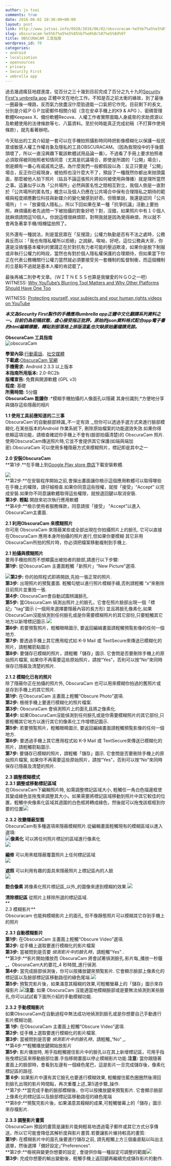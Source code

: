 ```yaml
---
author: jx tsai
comments: true
date: 2016-06-02 10:30:00+00:00
layout: post
link: http://www.jxtsai.info/0928/2016/06/02/obscuracam-%e5%b7%a5%e5%85%b7%e6%8c%87%e5%8d%97/
slug: obscuracam-%e5%b7%a5%e5%85%b7%e6%8c%87%e5%8d%97
title: OBSCURACAM 工具指南
wordpress_id: 70
categories:
- android
- localization
- opensources
- privacy
- Security First
- umbrella app
---
```


過去幾週瘋狂地趕進度，從百分之三十幾到目前完成了百分之九十九的[Security First's umbrella app](https://secfirst.org/) 正體中文在地化工作。不知是否之前太衝的緣故，到了最後一圈最後一哩路，反而氣力放盡沒什麼勁道能一口氣把它作完。目前剩下的長文,分別是介紹ＰＧＰ加密郵件相關介紹（含在安卓手機上的K9 & APG ）、密碼管理軟體Keepass X、備份軟體Recuva、人權工作者實際面臨人身威脅的求助資源以及軟體使用的法律條款等七、八篇資料。至於何時能真正完成初稿（不打算作使用條款），就先看著辦吧。  
  
今天貼出的工具介紹是一套可以在手機拍照攝影時同時把影像模糊化以保護一般民眾或敏感人權工作權肖象及隱私的工具OBSCURACAM。（因為我現役中的手後鏡頭壞了，所以一直沒興趣下載該軟體試用品論一番）。不過看了手冊上要求拍照者必須取得被同拍照者知情同意（尤其是抗議場合，即使是所謂的「公開」場合），倒是頗有一番心有戚戚焉之感。為什麼我們一般都假設以為：反正只要是「公開」場合，反正你已經現身，被拍照也沒什麼大不了，預設了一種既然你都出來抛頭露面，那麼被他人拍下照片（姑且不論這張照片將如何被使用與傳播）就是理所當然之事。這裏似乎以為「公共場所」必然與匿名性之間相互對立，我個人倒是一直對於「公共場所的匿名性」概念以及個人仍應在公共場合中保有合理隱私之期待的範疇與程度順應數位科技與新媒介的變化蠻感到好奇。但簡單說，我還是認同「公共場所」！＝「放棄個人隱私」，所以下回如果在某一種「抗爭抗議」活動上要拍照，麻煩攝影者先過問一下被拍攝的對象好吧？對，沒錯，如果照片中有１０個人就麻煩請問這10個人。你說這樣很麻煩耶，對啊我就是因為覺得麻煩，所以就不會再急著拿手機/相機猛拍照了。   
  
另外還有一種說法，則是當民眾在「反搜證」公權力執勤是否有不法之處時，公務員反而以：「我也有隱私權所以拒絕」之說辭。唉呦，好吧，這位公務員大哥，你還是沒搞懂基本權利的實踐正在於對抗有力者可能的壓迫欺凌，如果你是脫下制服或非執行公權力的時段，當然也有對於個人隱私權保護的合理期待，但如果當下你正在代表公務機關行公權力當然就必須要接受另一套機制的監督制衝，而這個機制的立基點不過就是基本人權的肯認罷了。  
  
最後再補二則參考文章。（ＷＩＴＮＥＳＳ也算是我蠻愛的ＮＧＯ之一吧）  
WITNESS: [Why YouTube’s Blurring Tool Matters and Why Other Platforms Should Have One Too](https://technology.witness.org/2016/02/why-youtubes-blurring-tool-matters-and-why-other-platforms-should-have-one-too/)  
  
WITNESS: [Protecting yourself, your subjects and your human rights videos on YouTube](https://blog.witness.org/2010/06/protecting-yourself-your-subjects-and-your-human-rights-videos-on-youtube/)  
  
***本文為Security First製作的手機應用umbrella app正體中文化翻譯系列資料之一。目前仍為初稿狀態，虛心接受指正批評。原始的json資料格式配合app電子書的html編輯標籤，轉貼到部落格上排版混亂也欠缺原始圖檔請見諒。***  
  
**ObscuraCam 工具指南**  
![obscuraCam](https://3.bp.blogspot.com/-rWu6kv1t5jI/V34og1_EZYI/AAAAAAAAKUA/9nTJnnxtLuMxekdl3mWg2WxcjY0rhYMggCLcB/s1600/obscuraCam-1024x500.png)  
  
**學習內容:**[行動電話](umbrella://lesson/mobile-phones)、[社交媒體](umbrella://lesson/social-media)  
**下載處:**[ObscuraCam 官網](https://guardianproject.info/apps/obscuracam/)  
**手機需求:** Android 2.3.3 以上版本  
**本指南所用版本:** 2.0-RC2b  
**版權宣告:** 免費與開源軟體 (GPL v3)  
**程度:** 基礎  
**所需時間:** 5分鐘  
**ObscuraCam 能讓你** :*模糊手機拍攝的人像面孔以隱藏 其身份識別;*方便地分享與儲存這些隱蔽的相片  
  
**1.1 使用工具前應知道的二三事**  
ObscuraCam'的自動臉部辨識_不一定有效 _,但你可以透過手選方式來進行臉部模糊化.在某些版本的Android 作業系統下, 刪除原始檔案的功能選效失效.如果你得依賴這項功能，請檢查確認你手機上不會有(臉部拍攝清楚)的 ObscuraCam 照片.使用ObscuraCam傳送照片時,它並不會提供其它保護(如端與端加密).ObscuraCam 可以使用多種隱蔽方式來模糊照片，標記即是其中之一  
  
**2.0 安裝ObscuraCam**  
**第1步.**在手機上到[Google Play store 商店](https://play.google.com/store/apps/details?id=org.thoughtcrime.securesms)下載安裝軟體.

![](http://self.jxtsai.info/tool_obscura1.png)  
**第2步:**在安裝程序開始之前,會彈出畫面讓你檢示這個應用軟體可以取得哪些在手機上的權限，請仔細檢查.如果你同意這些授權，就按「接受」“Accept” 以完成安裝.如果你不同意讓軟體取得這些權限，就按退回鍵以取消安裝.  
**第3步. 輕點** 開啟來初次執行應用軟體  
**第4步:**檢示使用者服務條款，同意請按「接受」 “Accept”以進入 ObscuraCam主畫面.  
  
**2.1 利用ObscuraCam 來模糊照片**  
你可用 ObscuraCam 來隱蔽某些或全部出現在你拍攝照片上的臉孔. 它可以直接在ObscuraCam 應用本身所拍攝的照片進行,但如果你要模糊 其它非用ObscuraCam所拍的照片時，你必須把檔案移動複制到手機上.  
  
**2.1 拍攝與模糊照片**  
要用手機拍照而不想顯露出被拍者的臉部,請進行以下步驟:  
**第1步:** 從ObscuraCam 主畫面輕觸「新照片」“New Picture”選項.

![](http://self.jxtsai.info/tool_obscura2.png)**第2步:** 你的拍照程式即將開啟,先拍一張正常的照片.  
**第3步:** 出現照片的預覧畫面. 輕觸勾號以進行照片模糊手續,否則請輕觸 “x”來刪除目前照片並重拍一張.  
**第4步:** ObscuraCam會自動試圖辨識臉孔.  
**第5步:** 當ObscuraCam 偵測出照片上的臉孔，它會在照片臉部出現一個「標記」"tag"圖示 (一個用來選擇要隱蔽內容的長方形) 並且將臉孔像素化.如果ObscuraCam沒能偵測到任何臉孔或是你需要模糊照片的其它部份,只要輕觸其它地方以新增標記圖示.![](http://self.jxtsai.info/tool_obscura3.png)  
**第6步:** 若要預覧照片，輕觸眼睛圖示, 要返回編緝畫面請輕觸預覧影像的任何一個地方.  
**第7步:** 要透過手機上其它應用程式如 K-9 Mail 或 TextSecure來傳送已模糊化的照片，請輕觸箭點圖示  
**第8步:** 要儲存已模糊的照片，請輕觸「儲存」圖示. 它會問是否要刪除手機上的原始照片檔案, 如果你不再需要這些原始照片，請按“Yes”，否則可以按“No”來同時保存已隱蔽及清楚的照片.  
  
**2.1.2 模糊化已有的照片**  
除了隱蔽你正在拍攝的照片外, ObscuraCam 也可以用來模糊你拍過的舊照片或是存到手機上的其它照片.  
**第1步:** 在ObscuraCam 主畫面上輕觸“Obscure Photo”選項.  
**第2步:** 檢視手機上要進行模糊化的照片檔案.  
**第3步:** ObscuraCam 會偵測照片上的面孔且將之像素化.  
**第4步:** 如果ObscuraCam沒能偵測到任何臉孔或是你需要模糊照片的其它部份,只要輕觸其它地方以進行其它的像素化工作增標記圖示.  
**第5步:** 若要預覧照片，輕觸眼睛圖示, 要返回編緝畫面請輕觸預覧影像的任何一個地方.  
**第6步:** 要透過手機上其它應用程式如 K-9 Mail 或 TextSecure來傳送已模糊化的照片，請輕觸箭點圖示.  
**第7步:** 要儲存已模糊的照片，請輕觸「儲存」圖示. 它會問是否要刪除手機上的原始照片檔案, 如果你不再需要這些原始照片，請按“Yes”，否則可以按“No”來同時保存已隱蔽及清楚的照片.  
  
**2.3 調整模糊模式  
2.3.1 調整或移動標記區域**  
在ObscuraCam下編輯照片時, 如需調整標記區域大小, 輕觸任一角白色描邊框使其變成綠色並拖曳來調整其大小。如果需要將標記區域移動到照片中其它較佳的位置，輕觸中央像素化區域其週圍的白色框將轉成綠色，然後就可以拖曳該框框到你要的位置![](http://self.jxtsai.info/tool_obscura4.png)  
  
**2.3.2 改變隱蔽型態**  
ObscuraCam有多種選項來隱蔽模糊照片.從編輯畫面輕觸現有的模糊區域以進入選項:  
![](http://self.jxtsai.info/tool_obscura5.png)**像素化** 可以將任何照片標記的區域進行像素化  
![](http://self.jxtsai.info/tool_obscura6.png)

**編修** 可以用黑框隱蔽覆蓋照片上任何標記區域  
![](http://self.jxtsai.info/tool_obscura7.png)

**遮照** 可以利用有趣的面具來隱蔽照片上標記區內的人臉  
![](http://self.jxtsai.info/tool_obscura8.png)

**飽合像素** 將像素化照片標記區_以外_的圖像來達到模糊的效果.![](http://self.jxtsai.info/tool_obscura9.png)

**清除標記區** 從照片上移除所選的標記區域.  
**  
2.3 模糊影片**  
Obscuracam 也能夠模糊影片上的面孔, 但不像靜態照片可以模糊其它存到手機上的照片  
  
**2.3.1 自動模糊影片**  
**第1步:** 在ObscuraCam 主畫面上輕觸“Obscure Video”選項.  
**第2步:** 從手機上選取要進行模糊化的影片檔案  
**第3步:** 當被問到是否要 _偵測影片中的臉孔時_，請輕觸“Yes” .  
**第3步:**影片開始播放而 ObscuraCam 將會試著偵測臉孔.影片每_播放一秒鐘_，ObscuraCam大約要花_4 秒時間_進行偵測.  
**第4步:** 當完成臉部偵測後，你可以按播放鍵來預覧影片. 它會顯示臉部上像素化的標記區以及臉部標記區移動路徑的綠色尾端.![](http://self.jxtsai.info/tool_obscura10.png)  
**第5步:** 預覧完影片後，如果滿意其糢糊的效果,可輕觸螢幕上的「儲存」圖示來存檔影片.![](http://self.jxtsai.info/tool_obscura11.png)**注意:** 如果 ObscuraCam 沒能適當地模糊臉部或是要無法偵測到某些臉孔,你可以試試看下面所介紹的手動模糊功能.  
  
**2.3.2 手動模糊影片**  
如果ObscuraCam在自動過程中無法成功地偵測到臉孔或是你想要自己手動進行影片模糊功能.  
**第 1步:** 在ObscuraCam 主畫面上輕觸“Obscure Video”選項.  
**第2步:** 從手機上選取要進行模糊化的影片檔案.  
**第3步:** 當被問到是否要 _偵測影片中的臉孔時_，請輕觸_“No“ _.  
**第4步:**輕觸播放鍵開始放影片  
**第5步:** 影片播放時, 用手指輕觸握住影片中的臉孔以在其上新增標記區，可用手指拖曳標記區來移動臉部位置.手指移開畫面以停止模糊影片功能.**注意:** 當你跟隨著畫面上的臉部時，會看到左邊有一個綠色尾巴，這是影片一旦完成儲存後，像素化標記區的路徑.  
**第 6步:** 如果影片中還有其它臉孔也要進行模糊效果, 輕觸握住藍色圈圈然後滑回到臉孔出現的影片時間點，再次重覆上述_第5道步驟_操作.  
**第7步:**當完成手動的臉部模糊後，你可以按播放鍵來預覧影片. 它會顯示臉部上像素化的標記區以及臉部標記區移動路徑的綠色尾端  
**第8步:**預覧完影片後，如果滿意其糢糊的成果,可輕觸螢幕上的「儲存」圖示來存檔影片.  
  
**2.3.3 調整影片畫質**  
ObscuraCam 預設的畫質是讓影片能夠輕易地透過電子郵件或其它方式分享傳送，所以它可能會降低其解析度與影片畫質.若要讓影片維持較高的畫質:  
**第1步:** 在模糊影片中的面孔後要進行儲存之前, 請先輕觸上方三個垂直點以叫出主選單，然後選擇「備好設定」”Preferences“.  
**第2步:**檢視與變更你想要的設定 , 會提供你每一種設定可調整的範圍![](http://self.jxtsai.info/tool_obscura12.png)  
**第3步:** 完成你想要的輸出變動後，輕觸手機上返回鍵再繼續完成儲存影片的動作.
